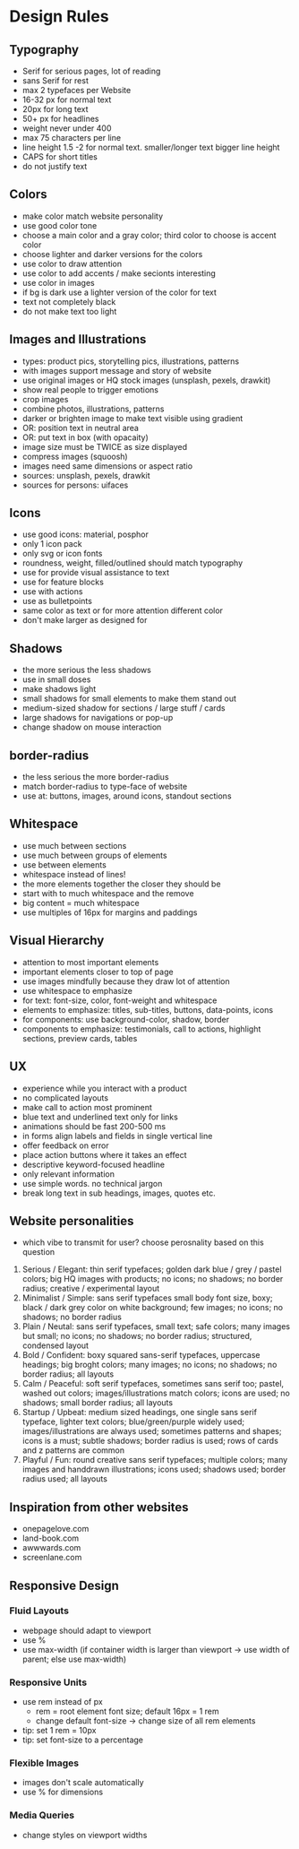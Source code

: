 # Design Rules

## Typography

- Serif for serious pages, lot of reading
- sans Serif for rest
- max 2 typefaces per Website
- 16-32 px for normal text
- 20px for long text
- 50+ px for headlines
- weight never under 400
- max 75 characters per line
- line height 1.5 -2 for normal text. smaller/longer text bigger line height
- CAPS for short titles
- do not justify text


## Colors

- make color match website personality
- use good color tone
- choose a main color and a gray color; third color to choose is accent color
- choose lighter and darker versions for the colors
- use color to draw attention
- use color to add accents / make secionts interesting
- use color in images
- if bg is dark use a lighter version of the color for text
- text not completely black
- do not make text too light

## Images and Illustrations

- types: product pics, storytelling pics, illustrations, patterns
- with images support message and story of website
- use original images or HQ stock images (unsplash, pexels, drawkit)
- show real people to trigger emotions
- crop images
- combine photos, illustrations, patterns
- darker or brighten image to make text visible using gradient 
- OR: position text in neutral area
- OR: put text in box (with opacaity)
- image size must be TWICE as size displayed
- compress images (squoosh)
- images need same dimensions or aspect ratio
- sources: unsplash, pexels, drawkit
- sources for persons: uifaces

## Icons

- use good icons: material, posphor
- only 1 icon pack
- only svg or icon fonts
- roundness, weight, filled/outlined should match typography
- use for provide visual assistance to text
- use for feature blocks
- use with actions
- use as bulletpoints
- same color as text or for more attention different color
- don't make larger as designed for

## Shadows

- the more serious the less shadows
- use in small doses
- make shadows light
- small shadows for small elements to make them stand out
- medium-sized shadow for sections / large stuff / cards
- large shadows for navigations or pop-up
- change shadow on mouse interaction

## border-radius

- the less serious the more border-radius
- match border-radius to type-face of website
- use at: buttons, images, around icons, standout sections

## Whitespace

- use much between sections
- use much between groups of elements
- use between elements
- whitespace instead of lines!
- the more elements together the closer they should be
- start with to much whitespace and the remove
- big content = much whitespace
- use multiples of 16px for margins and paddings

## Visual Hierarchy

- attention to most important elements
- important elements closer to top of page
- use images mindfully because they draw lot of attention
- use whitespace to emphasize
- for text: font-size, color, font-weight and whitespace
- elements to emphasize: titles, sub-titles, buttons, data-points, icons
- for components: use background-color, shadow, border
- components to emphasize: testimonials, call to actions, highlight sections, preview cards, tables

## UX

- experience while you interact with a product
- no complicated layouts
- make call to action most prominent
- blue text and underlined text only for links
- animations should be fast 200-500 ms
- in forms align labels and fields in single vertical line
- offer feedback on error
- place action buttons where it takes an effect
- descriptive keyword-focused headline
- only relevant information
- use simple words. no technical jargon
- break long text in sub headings, images, quotes etc.

## Website personalities

- which vibe to transmit for user? choose perosnality based on this question

1. Serious / Elegant: thin serif typefaces; golden dark blue / grey / pastel colors; big HQ images with products; no icons; no shadows; no border radius; creative / experimental layout
2. Minimalist / Simple: sans serif typefaces small body font size, boxy; black / dark grey color on white background; few images; no icons; no shadows; no border radius
3. Plain / Neutal: sans serif typefaces, small text; safe colors; many images but small;  no icons; no shadows; no border radius; structured, condensed layout
4. Bold / Confident: boxy squared sans-serif typefaces, uppercase headings; big broght colors; many images; no icons; no shadows; no border radius; all layouts
5. Calm / Peaceful: soft serif typefaces, sometimes sans serif too; pastel, washed out colors; images/illustrations match colors; icons are used; no shadows; small border radius; all layouts
6. Startup / Upbeat: medium sized headings, one single sans serif typeface, lighter text colors; blue/green/purple widely used; images/illustrations are always used; sometimes patterns and shapes; icons is a must; subtle shadows; border radius is used; rows of cards and z patterns are common
7. Playful / Fun: round creative sans serif typefaces; multiple colors; many images and handdrawn illustrations; icons used; shadows used; border radius used; all layouts

## Inspiration from other websites

- onepagelove.com
- land-book.com
- awwwards.com
- screenlane.com


## Responsive Design

### Fluid Layouts

- webpage should adapt to viewport
- use % 
- use max-width (if container width is larger than viewport -> use width of parent; else use max-width)


### Responsive Units

- use rem instead of px
  - rem = root element font size; default 16px = 1 rem
  - change default font-size -> change size of all rem elements
- tip: set 1 rem = 10px
- tip: set font-size to a percentage

### Flexible Images

- images don't scale automatically
- use % for dimensions

### Media Queries

- change styles on viewport widths